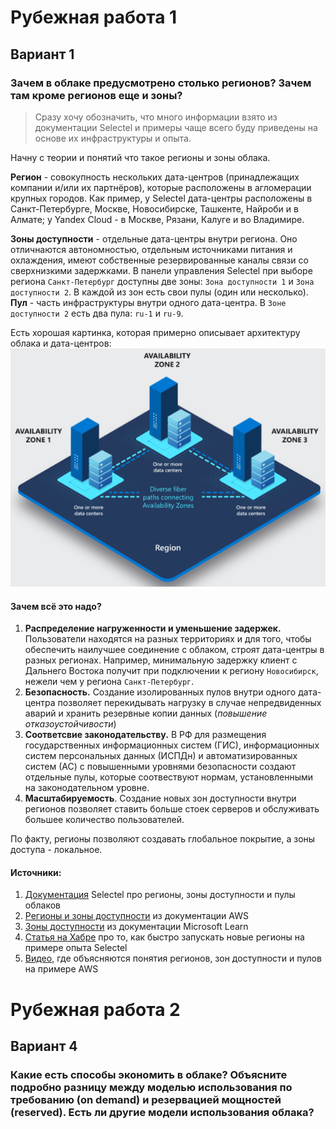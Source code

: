 # Рубежная работа 1
## Вариант 1
### Зачем в облаке предусмотрено столько регионов? Зачем там кроме регионов еще и зоны?

> Сразу хочу обозначить, что много информации взято из документации Selectel и примеры чаще всего буду приведены на основе их инфраструктуры и опыта.

Начну с теории и понятий что такое регионы и зоны облака.

**Регион** - совокупность нескольких дата-центров (принадлежащих компании и/или их партнёров), которые расположены в агломерации крупных городов. Как пример, у Selectel дата-центры расположены в Санкт-Петербурге, Москве, Новосибирске, Ташкенте, Найроби и в Алмате; у Yandex Cloud - в Москве, Рязани, Калуге и во Владимире.

**Зоны доступности** - отдельные дата-центры внутри региона. Оно отличнаются автономностью, отдельным источниками питания и охлаждения, имеют собственные резервированные каналы связи со сверхнизкими задержками. В панели управления Selectel при выборе региона `Санкт-Петербург` доступны две зоны: `Зона доступности 1` и `Зона доступности 2`. В каждой из зон есть свои пулы (один или несколько). **Пул** - часть инфраструктуры внутри одного дата-центра. В `Зоне доступности 2` есть два пула: `ru-1` и `ru-9`.

Есть хорошая картинка, которая примерно описывает архитектуру облака и дата-центров:
![картиночка](img/cloud-regions.png)

#### Зачем всё это надо?

1. **Распределение нагруженности и уменьшение задержек.** Пользователи находятся на разных территориях и для того, чтобы обеспечить наилучшее соединение с облаком, строят дата-центры в разных регионах. Например, минимальную задержку клиент с Дальнего Востока получит при подключении к региону `Новосибирск`, нежели чем у региона `Санкт-Петербург`.
2. **Безопасность.** Создание изолированных пулов внутри одного дата-центра позволяет перекидывать нагрузку в случае непредвиденных аварий и хранить резервные копии данных (*повышение отказоустойчивости*)
3. **Соответсвие законодательству.** В РФ для размещения государственных информационных систем (ГИС), информационных систем персональных данных (ИСПДн) и автоматизированных систем (АС) с повышенными уровнями безопасности создают отдельные пулы, которые соотвествуют нормам, установленными на законодательном уровне.
4. **Масштабируемость**. Создание новых зон доступности внутри регионов позволяет ставить больше стоек серверов и обслуживать большее количество пользователей.

По факту, регионы позволяют создавать глобальное покрытие, а зоны доступа - локальное.

#### Источники:
1. [Документация](https://docs.selectel.ru/control-panel-actions/infrastructure/?pk_vid=0b94dfadfdffbeca1734703178373855) Selectel про регионы, зоны доступности и пулы облаков
2. [Регионы и зоны доступности](https://aws.amazon.com/ru/about-aws/global-infrastructure/regions_az/?utm_source=chatgpt.com) из документации AWS
3. [Зоны доступности](https://learn.microsoft.com/ru-ru/azure/reliability/availability-zones-overview?utm_source=chatgpt.com&tabs=azure-cli) из документации Microsoft Learn
4. [Статья на Хабре](https://habr.com/ru/companies/selectel/articles/674212/) про то, как быстро запускать новые регионы на примере опыта Selectel
5. [Видео](https://www.youtube.com/watch?v=MHgo0oAdCQg), где объясняются понятия регионов, зон доступности и пулов на примере AWS

# Рубежная работа 2
## Вариант 4
### Какие есть способы экономить в облаке? Объясните подробно разницу между моделью использования по требованию (on demand) и резервацией мощностей (reserved). Есть ли другие модели использования облака?
